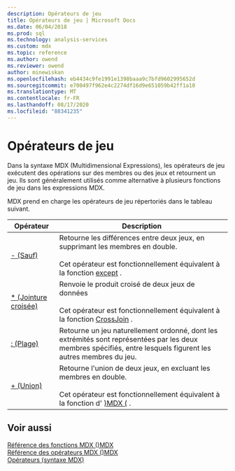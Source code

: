 ```yaml
---
description: Opérateurs de jeu
title: Opérateurs de jeu | Microsoft Docs
ms.date: 06/04/2018
ms.prod: sql
ms.technology: analysis-services
ms.custom: mdx
ms.topic: reference
ms.author: owend
ms.reviewer: owend
author: minewiskan
ms.openlocfilehash: eb4434c9fe1991e1398baaa9c7bfd9602995652d
ms.sourcegitcommit: e700497f962e4c2274df16d9e651059b42ff1a10
ms.translationtype: MT
ms.contentlocale: fr-FR
ms.lasthandoff: 08/17/2020
ms.locfileid: "88341235"
---
```

# <a name="set-operators"></a>Opérateurs de jeu


  Dans la syntaxe MDX (Multidimensional Expressions), les opérateurs de jeu exécutent des opérations sur des membres ou des jeux et retournent un jeu. Ils sont généralement utilisés comme alternative à plusieurs fonctions de jeu dans les expressions MDX.  
  
 MDX prend en charge les opérateurs de jeu répertoriés dans le tableau suivant.  
  
|Opérateur|Description|  
|--------------|-----------------|  
|[- (Sauf)](../mdx/except-mdx-operator.md)|Retourne les différences entre deux jeux, en supprimant les membres en double.<br /><br /> Cet opérateur est fonctionnellement équivalent à la fonction [except](../mdx/except-mdx-function.md) .|  
|[* (Jointure croisée)](../mdx/crossjoin-mdx-operator-reference.md)|Renvoie le produit croisé de deux jeux de données<br /><br /> Cet opérateur est fonctionnellement équivalent à la fonction [CrossJoin](../mdx/crossjoin-mdx.md) .|  
|[: (Plage)](../mdx/range-mdx.md)|Retourne un jeu naturellement ordonné, dont les extrémités sont représentées par les deux membres spécifiés, entre lesquels figurent les autres membres du jeu.|  
|[+ (Union)](../mdx/union-mdx-operator-reference.md)|Retourne l'union de deux jeux, en excluant les membres en double.<br /><br /> Cet opérateur est fonctionnellement équivalent à la fonction d' [&#41;MDX &#40;](../mdx/union-mdx.md) .|  
  
## <a name="see-also"></a>Voir aussi  
 [Référence des fonctions MDX &#40;&#41;MDX ](../mdx/mdx-function-reference-mdx.md)   
 [Référence des opérateurs MDX &#40;&#41;MDX ](../mdx/mdx-operator-reference-mdx.md)   
 [Opérateurs &#40;syntaxe MDX&#41;](../mdx/operators-mdx-syntax.md)  
  
  
